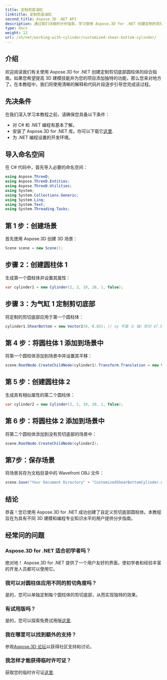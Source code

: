 ```yaml
---
title: 定制剪底油缸
linktitle: 定制剪底油缸
second_title: Aspose.3D .NET API
description: 通过我们详细的分步指南，学习使用 Aspose.3D for .NET 创建定制的剪切底部圆柱体。立即提升您的 3D 建模技能！
type: docs
weight: 12
url: /zh/net/working-with-cylinder/customized-shear-bottom-cylinder/
---
```

## 介绍
欢迎阅读我们有关使用 Aspose.3D for .NET 创建定制剪切底部圆柱体的综合指南。如果您希望提高 3D 建模技能并为您的项目添加独特的功能，那么您来对地方了。在本教程中，我们将使用清晰的解释和代码片段逐步引导您完成该过程。
## 先决条件
在我们深入学习本教程之前，请确保您具备以下条件：
- 对 C# 和 .NET 编程有基本了解。
- 安装了 Aspose.3D for .NET 库。你可以下载它[这里](https://releases.aspose.com/3d/net/).
- 为 .NET 编程设置的开发环境。
## 导入命名空间
在 C# 代码中，首先导入必要的命名空间：
```csharp
using Aspose.ThreeD;
using Aspose.ThreeD.Entities;
using Aspose.ThreeD.Utilities;
using System;
using System.Collections.Generic;
using System.Linq;
using System.Text;
using System.Threading.Tasks;
```
## 第 1 步：创建场景
首先使用 Aspose.3D 创建 3D 场景：
```csharp
Scene scene = new Scene();
```
## 步骤 2：创建圆柱体 1
生成第一个圆柱体并设置其属性：
```csharp
var cylinder1 = new Cylinder(2, 2, 10, 20, 1, false);
```
## 步骤 3：为气缸 1 定制剪切底部
将定制的剪切底部应用于第一个圆柱体：
```csharp
cylinder1.ShearBottom = new Vector2(0, 0.83); // xy 平面（z 轴）剪切 47.5 度
```
## 第 4 步：将圆柱体 1 添加到场景中
将第一个圆柱体添加到场景中并设置其平移：
```csharp
scene.RootNode.CreateChildNode(cylinder1).Transform.Translation = new Vector3(10, 0, 0);
```
## 第 5 步：创建圆柱体 2
生成具有相似属性的第二个圆柱体：
```csharp
var cylinder2 = new Cylinder(2, 2, 10, 20, 1, false);
```
## 第 6 步：将圆柱体 2 添加到场景中
将第二个圆柱体添加到没有剪切底部的场景中：
```csharp
scene.RootNode.CreateChildNode(cylinder2);
```
## 第7步：保存场景
将场景另存为文档目录中的 Wavefront OBJ 文件：
```csharp
scene.Save("Your Document Directory" + "CustomizedShearBottomCylinder.obj", FileFormat.WavefrontOBJ);
```
## 结论
恭喜！您已使用 Aspose.3D for .NET 成功创建了自定义剪切底部圆柱体。本教程旨在为具有不同 3D 建模和编程专业知识水平的用户提供分步指南。
## 经常问的问题
### Aspose.3D for .NET 适合初学者吗？
绝对地！ Aspose.3D for .NET 提供了一个用户友好的界面，使初学者和经验丰富的开发人员都可以使用它。
### 我可以对圆柱体应用不同的剪切角度吗？
是的，您可以单独定制每个圆柱体的剪切底部，从而实现独特的效果。
### 有试用版吗？
是的，您可以探索免费试用版[这里](https://releases.aspose.com/).
### 我在哪里可以找到额外的支持？
参观[Aspose.3D 论坛](https://forum.aspose.com/c/3d/18)以获得社区支持和讨论。
### 我怎样才能获得临时许可证？
获取您的临时许可证[这里](https://purchase.aspose.com/temporary-license/).